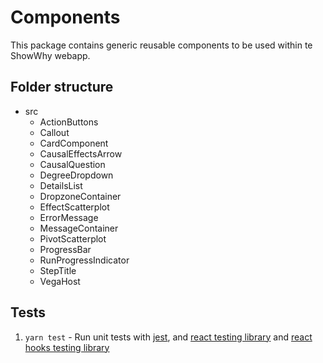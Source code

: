 # Components

This package contains generic reusable components to be used within te ShowWhy webapp.

## Folder structure

- src
  - ActionButtons
  - Callout
  - CardComponent
  - CausalEffectsArrow
  - CausalQuestion
  - DegreeDropdown
  - DetailsList
  - DropzoneContainer
  - EffectScatterplot
  - ErrorMessage
  - MessageContainer
  - PivotScatterplot
  - ProgressBar
  - RunProgressIndicator
  - StepTitle
  - VegaHost

## Tests

1. `yarn test` - Run unit tests with [jest](https://jestjs.io/), and [react testing library](https://testing-library.com/docs/react-testing-library/intro) and [react hooks testing library](https://github.com/testing-library/react-hooks-testing-library)
